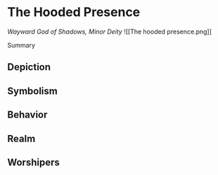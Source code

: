# The Hooded Presence
*Wayward God of Shadows, Minor Deity*
![[The hooded presence.png]]

Summary

## Depiction

## Symbolism

## Behavior

## Realm

## Worshipers